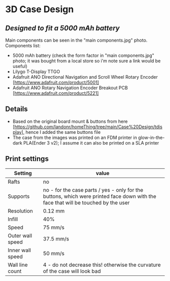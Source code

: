 # 3D Case Design
## _Designed to fit a 5000 mAh battery_

Main components can be seen in the "main components.jpg" photo.
Components list:
- 5000 mAh battery (check the form factor in "main components.jpg" photo; it was bought from a local store so i'm note sure a link would be useful)
- Lilygo T-Display TTGO
- Adafruit ANO Directional Navigation and Scroll Wheel Rotary Encoder [https://www.adafruit.com/product/5001]
- Adafruit ANO Rotary Navigation Encoder Breakout PCB [https://www.adafruit.com/product/5221]

## Details

- Based on the original board mount & buttons from here [https://github.com/landonr/homeThing/tree/main/Case%20Design/tdisplay], hence I added the same buttons file
- The case from the images was printed on an FDM printer in glow-in-the-dark PLA(Ender 3 v2); I assume it can also be printed on a SLA printer

## Print settings

| Setting | value |
| ------ | ------ |
| Rafts | no |
| Supports | no - for the case parts / yes - only for the buttons, which were printed face down with the face that will be touched by the user |
| Resolution | 0.12 mm |
| Infill | 40% |
| Speed | 75 mm/s |
| Outer wall speed | 37.5 mm/s |
| Inner wall speed | 50 mm/s |
| Wall line count | 4 - do not decrease this! otherwise the curvature of the case will look bad |


